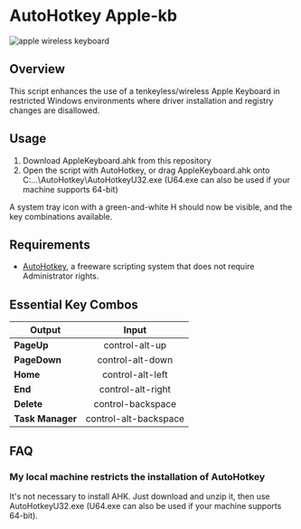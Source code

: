 # AutoHotkey Apple-kb

![apple wireless keyboard](https://support.apple.com/library/content/dam/edam/applecare/images/en_US/keyboards/wireless_keyboard_hero.png)

## Overview
This script enhances the use of a tenkeyless/wireless Apple Keyboard in restricted Windows environments where driver installation and registry changes are disallowed.

## Usage

1. Download AppleKeyboard.ahk from this repository
2. Open the script with AutoHotkey, or drag AppleKeyboard.ahk onto C:\...\AutoHotkey\AutoHotkeyU32.exe (U64.exe can also be used if your machine supports 64-bit)

A system tray icon with a green-and-white H should now be visible, and the key combinations available.

## Requirements
  * [AutoHotkey](https://autohotkey.com/download/), a freeware scripting system that does not require Administrator rights.

## Essential Key Combos

| Output        | Input|
| ------------- |:----:|
| **PageUp**    | control-alt-up|
| **PageDown**  | control-alt-down|
| **Home**      | control-alt-left|
| **End**       | control-alt-right|
| **Delete**    | control-backspace|
| **Task Manager**| control-alt-backspace|

## FAQ

### My local machine restricts the installation of AutoHotkey

It's not necessary to install AHK. Just download and unzip it, then use AutoHotkeyU32.exe (U64.exe can also be used if your machine supports 64-bit).
